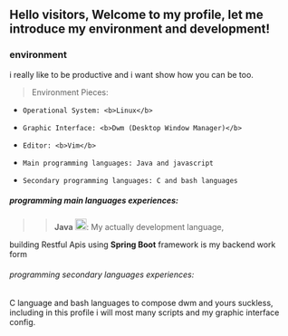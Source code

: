 ## Hello visitors, Welcome to my profile, let me introduce my environment and development!

### environment
i really like to be productive and i want show how you can be too.

> Environment Pieces:

-     Operational System: <b>Linux</b>

-     Graphic Interface: <b>Dwm (Desktop Window Manager)</b>

-     Editor: <b>Vim</b> 

-     Main programming languages: Java and javascript

-     Secondary programming languages: C and bash languages
     
##### programming main languages experiences:

>> <b>Java</b>  <img src="https://cdn.iconscout.com/icon/free/png-256/java-43-569305.png" width="20">:
My actually development language,

building Restful Apis using <b>Spring Boot</b> framework is my backend work form  

###### programming secondary languages experiences: 

C language and bash languages to compose dwm and yours suckless,
including in this profile i will most many scripts and my graphic interface config.
